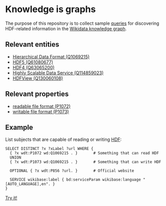 # Knowledge is graphs

The purpose of this repository is to collect sample [queries](https://query.wikidata.org/) for discovering HDF-related information in the [Wikidata knowledge graph](https://en.wikipedia.org/wiki/Wikidata).

## Relevant entities

- [Hierarchical Data Format (Q1069215)](https://www.wikidata.org/wiki/Q1069215)
- [HDF5 (Q61080677)](https://www.wikidata.org/wiki/Q61080677)
- [HDF4 (Q63065200)](https://www.wikidata.org/wiki/Q63065200)
- [Highly Scalable Data Service (Q114859023)](https://www.wikidata.org/wiki/Q114859023)
- [HDFView (Q130060108)](https://www.wikidata.org/wiki/Q130060108)

## Relevant properties

- [readable file format (P1072)](https://www.wikidata.org/wiki/Property:P1072)
- [writable file format (P1073)](https://www.wikidata.org/wiki/Property:P1073)

## Example

List subjects that are capable of reading or writing [HDF](https://www.wikidata.org/wiki/Q1069215):

```sparql
SELECT DISTINCT ?x ?xLabel ?url WHERE {
  { ?x wdt:P1072 wd:Q1069215 . }       # Something that can read HDF
  UNION
  { ?x wdt:P1073 wd:Q1069215 . }       # Something that can write HDF
  
  OPTIONAL { ?x wdt:P856 ?url. }       # Official website

  SERVICE wikibase:label { bd:serviceParam wikibase:language "[AUTO_LANGUAGE],en". }
}
```
[Try it!](https://query.wikidata.org/#SELECT%20DISTINCT%20%3Fx%20%3FxLabel%20%3Furl%20WHERE%20%7B%0A%20%20%7B%20%3Fx%20wdt%3AP1072%20wd%3AQ1069215%20.%20%7D%20%20%20%20%20%20%20%23%20Something%20that%20can%20read%20HDF%0A%20%20UNION%0A%20%20%7B%20%3Fx%20wdt%3AP1073%20wd%3AQ1069215%20.%20%7D%20%20%20%20%20%20%20%23%20Something%20that%20can%20write%20HDF%0A%20%20%0A%20%20OPTIONAL%20%7B%20%3Fx%20wdt%3AP856%20%3Furl.%20%7D%20%20%20%20%20%20%20%23%20Official%20website%0A%0A%20%20SERVICE%20wikibase%3Alabel%20%7B%20bd%3AserviceParam%20wikibase%3Alanguage%20%22%5BAUTO_LANGUAGE%5D%2Cen%22.%20%7D%0A%7D)
